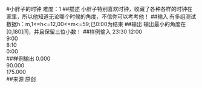 #小胖子的时钟
难度：1
##描述
小胖子特别喜欢时钟，收藏了各种各样的时钟在家里，所以他知道无论哪个时候的角度，不信你可以考考他！
##输入
有多组测试数据h：m,1<=h<=12,00<=m<=59;已0:00为结束
##输出
输出最小的角度在[0,180]间，并且保留三位小数！
##样例输入
23:30
12:00  
9:00  
8:10  
0:00  
##样例输出
0.000  
90.000  
175.000  
##来源
原创